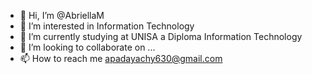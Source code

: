 - 👋 Hi, I’m @AbriellaM
- 👀 I’m interested in Information Technology
- 🌱 I’m currently studying at UNISA a Diploma Information Technology
- 💞️ I’m looking to collaborate on ...
- 📫 How to reach me apadayachy630@gmail.com

<!---
AbriellaM/AbriellaM is a ✨ special ✨ repository because its `README.md` (this file) appears on your GitHub profile.
You can click the Preview link to take a look at your changes.
--->
